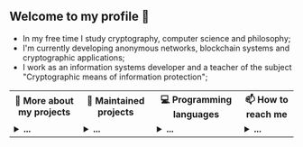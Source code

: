 ## Welcome to my profile 👋

* In my free time I study cryptography, computer science and philosophy;<br/>
* I'm currently developing anonymous networks, blockchain systems and cryptographic applications;<br/>
* I work as an information systems developer and a teacher of the subject "Cryptographic means of information protection";<br/>

<table>
<tr>
  <th>💬 <b>More about my projects</b></th>
  <th>🌱 <b>Maintained projects</b></th>
  <th>💻 <b>Programming languages</b></th>
  <th>📫 <b>How to reach me</b></th>
 </tr>
 <tr>

  <td>
   <details>
   <summary> <b>...</b></summary>
   
   <samp><strong>Text</strong></samp>
   <hr/>
   
   ##### Research articles
   
   * [Theory of the structure of hidden systems](https://github.com/number571/go-peer/blob/master/docs/theory_of_the_structure_of_hidden_systems.pdf);
   * [Monolithic cryptographic protocol](https://github.com/number571/go-peer/blob/master/docs/monolithic_cryptographic_protocol.pdf);
   * [Abstract anonymous networks](https://github.com/number571/go-peer/blob/master/docs/abstract_anonymous_networks.pdf);
   * [Decantralized key exchange protocol](https://github.com/number571/go-peer/blob/master/docs/decentralized_key_exchange_protocol.pdf);
   * [The Hidden Lake anonymous network](https://github.com/number571/go-peer/blob/master/docs/hidden_lake_anonymous_network.pdf);

   ##### Habr articles
   
   * [Hidden Lake Service is the core of a hidden network with theoretically provable anonymity](https://habr.com/ru/post/696504/ "Habr HLS");
   * [Writing an anonymous messenger from scratch](https://habr.com/ru/post/701488/ "Habr HLM");
   * [Secure, hold, save. Unloading anonymous network traffic as a property of deferred routing in HLT](https://habr.com/ru/post/717184/ "Habr HLT");
   * [Secret communication channels or how centralized services can decompose from the inside](https://habr.com/ru/post/720544/ "Habr HLA");
   * [Anonymous network of 200 lines of code on Go](https://habr.com/ru/articles/745256/ "Habr MA");
   * [An anonymous network with a theoretically provable model based on an increase in entropy](https://habr.com/ru/articles/743630/ "Habr EIN");
   * [Postmodern in Cryptography or How third-order Simulacra Breed in Books](https://habr.com/ru/articles/759512/ "Habr PIC");
   * [Cost of funds spent to generate 1BTC](https://habr.com/ru/articles/753088/ "Habr C1BTC");
   * [Malware classification based on compositions and combinations](https://habr.com/ru/articles/748254/ "Habr MCB");
   * [The theorem of fooling people or how not to believe the tricks of marketing in the security of applications on the example of Telegram](https://habr.com/ru/articles/748254/ "Habr TFPT");
   * [Software implementation of the Enigma cipher machine in C](https://habr.com/ru/articles/721790/ "Habr SIEC");
   * [How the steel of modern symmetric cryptography was tempered. Chapter 1. Classical Cryptography](https://habr.com/ru/articles/723392/ "Habr SMSC1");
   * [How the steel of modern symmetric cryptography was tempered. Chapter 2. Mathematical Cryptography](https://habr.com/ru/articles/728908/ "Habr SMSC2");
   * [Random number generator based on undefined race condition behavior](https://habr.com/ru/articles/715744/ "Habr RNGRC");
   * [Useless and beautifully terrible programming language ALLang](https://habr.com/ru/articles/703036/ "Habr PLALL");
   * [Raising our own node in the anonymous Hidden Lake network](https://habr.com/ru/articles/765464/ "Habr HL");
   * [The story of how I tried to roll up an anonymous network on one of the cheapest OrangePi](https://habr.com/ru/articles/770446/ "Habr HL OrangePi");
   * [Writing printf in the FASM assembly language](https://habr.com/ru/articles/766044/ "Habr Asm printf");
   * [We are writing a simple console messenger with end-to-end encryption on top of "Hidden Lake" services](https://habr.com/ru/articles/782836/ "Habr Secpy-Chat");
   * [Anonymous file sharing in the realities of a global observer](https://habr.com/ru/articles/789968/ "Habr HLF");
   * [Anonymous P2P network inside a centralized HTTPS server: we sew in parasitic traffic by hook or by crook](https://habr.com/ru/articles/800965/ "Habr P2P inside Server");
   
   ##### Manuals, books
   
   * [Blockchain node programming](https://github.com/number571/blockchain/blob/master/_example/blockchain.pdf);
   * [CLI and GUI for blockchain node](https://github.com/number571/blockchain/blob/master/_example/interface.pdf);
   * [Cryptography and Golang](https://github.com/number571/Go/blob/master/Cryptography/crypto_go.pdf);
   * [Cryptography with Python](https://github.com/number571/Python/blob/master/Cryptography/Book/crypto_python.pdf);
   * [The Haskell programming language](https://github.com/number571/Haskell/blob/master/Book/lazy_haskell.pdf);
   * [General theory of anonymous communications](https://github.com/number571/go-peer/blob/master/docs/general_theory_of_anonymous_communications.pdf);
   
   <samp><strong>Applications</strong></samp>
   <hr/>
   
   ##### Hidden Lake
   * [Hidden Lake](https://github.com/number571/go-peer/tree/master/cmd/hidden_lake); 
   * [Hidden Lake Service](https://github.com/number571/go-peer/tree/master/cmd/hidden_lake/service); 
   * [Hidden Lake Messenger](https://github.com/number571/go-peer/tree/master/cmd/hidden_lake/applications/messenger);
   * [Hidden Lake Filesharer](https://github.com/number571/go-peer/tree/master/cmd/hidden_lake/applications/filesharer);
   * [Hidden Lake Traffic](https://github.com/number571/go-peer/tree/master/cmd/hidden_lake/helpers/traffic);
   * [Hidden Lake Encryptor](https://github.com/number571/go-peer/tree/master/cmd/hidden_lake/helpers/encryptor);
   * [Hidden Lake Loader](https://github.com/number571/go-peer/tree/master/cmd/hidden_lake/helpers/loader);
   * [Hidden Lake Adapters](https://github.com/number571/go-peer/tree/master/cmd/hidden_lake/adapters);
   * [Hidden Lake Composite](https://github.com/number571/go-peer/tree/master/cmd/hidden_lake/composite);
   
   ##### Programming language
   * [Another LISP Language](https://github.com/number571/allang);
   * [C Virtual Machine](https://github.com/number571/cvm);
   
   ##### Blockchain
   * [Blockchain kernel with PoU](https://github.com/number571/union-bc);
   * [Cryptocurrency from scratch](https://github.com/number571/blockchain);
   * [Tendermint with GOST cryptography](https://github.com/number571/tendermint);
   
   ##### [Deprecated]
   * [Hidden Lake](https://github.com/number571/hidden-lake);
   * [Hidden Email Service](https://github.com/number571/hes);
   * [P2P connections in Tor](https://github.com/number571/peer-tor-peer);
   * [Web HTML parser](https://github.com/number571/web-parserr);
   * [Schedule generator for technical College](https://github.com/number571/schedule-generator);
   * [Abstract assembly language](https://github.com/number571/aasm);
   
   <samp><strong>Libraries</strong></samp>
   <hr/>
   
   ##### Golang
   * [Library go-peer](https://github.com/number571/go-peer);
   * [CryptoPro for Golang language](https://github.com/number571/go-cryptopro);
   
   ##### C and ASM
   * [Extended C library](https://github.com/number571/extclib);
   * [Little library for assembly language](https://github.com/number571/asmlib);
   
   ##### [Deprecated]
   * [Cryptography C library](https://github.com/number571/c-crypto-lib);
   * [String C library](https://github.com/number571/c-string-lib);
   
   <samp><strong>Templates</strong></samp>
   <hr/>
   
   * [Go](https://github.com/number571/Go);
   * [C](https://github.com/number571/C);
   * [Cpp](https://github.com/number571/Cpp);
   * [Python](https://github.com/number571/Python);
   * [Haskell](https://github.com/number571/Haskell);
   * [Lisp](https://github.com/number571/Lisp);
   * [Asm](https://github.com/number571/Asm);
   
   </details>
  </td>
   
  <td>
   <details>
   <summary> <b>...</b></summary></br>

   <samp><strong>Libraries</strong></samp><br>

   * [`go-peer`](https://github.com/number571/go-peer)
     <a target="_blank" href="https://github.com/number571/go-peer">
         <img src="https://github-readme-stats.vercel.app/api/pin/?username=number571&repo=go-peer&hide_border=true&bg_color=00000000&title_color=949494&text_color=949494&icon_color=949494">
     </a>
   * [`extclib`](https://github.com/number571/extclib)
     <a target="_blank" href="https://github.com/number571/extclib">
         <img src="https://github-readme-stats.vercel.app/api/pin/?username=number571&repo=extclib&hide_border=true&bg_color=00000000&title_color=949494&text_color=949494&icon_color=949494">
     </a>
   * [`printf`](https://github.com/number571/printf)
     <a target="_blank" href="https://github.com/number571/printf">
         <img src="https://github-readme-stats.vercel.app/api/pin/?username=number571&repo=printf&hide_border=true&bg_color=00000000&title_color=949494&text_color=949494&icon_color=949494">
     </a>

   <samp><strong>Applictions</strong></samp><br>
   
   * [`micro-anon`](https://github.com/number571/micro-anon)
     <a target="_blank" href="https://github.com/number571/micro-anon">
         <img src="https://github-readme-stats.vercel.app/api/pin/?username=number571&repo=micro-anon&hide_border=true&bg_color=00000000&title_color=949494&text_color=949494&icon_color=949494">
     </a>
   * [`cvm`](https://github.com/number571/cvm)
     <a target="_blank" href="https://github.com/number571/cvm">
         <img src="https://github-readme-stats.vercel.app/api/pin/?username=number571&repo=cvm&hide_border=true&bg_color=00000000&title_color=949494&text_color=949494&icon_color=949494">
     </a>
   * [`allang`](https://github.com/number571/allang)
     <a target="_blank" href="https://github.com/number571/allang">
         <img src="https://github-readme-stats.vercel.app/api/pin/?username=number571&repo=allang&hide_border=true&bg_color=00000000&title_color=949494&text_color=949494&icon_color=949494">
     </a>
   * [`rc-trng`](https://github.com/number571/rc-trng)
     <a target="_blank" href="https://github.com/number571/rc-trng">
         <img src="https://github-readme-stats.vercel.app/api/pin/?username=number571&repo=rc-trng&hide_border=true&bg_color=00000000&title_color=949494&text_color=949494&icon_color=949494">
     </a>
   * [`go-http3-proxy`](https://github.com/number571/go-http3-proxy)
     <a target="_blank" href="https://github.com/number571/go-http3-proxy">
         <img src="https://github-readme-stats.vercel.app/api/pin/?username=number571&repo=go-http3-proxy&hide_border=true&bg_color=00000000&title_color=949494&text_color=949494&icon_color=949494">
     </a>
   * [`hidden-echo-service`](https://github.com/number571/hidden-echo-service)
     <a target="_blank" href="https://github.com/number571/hidden-echo-service">
         <img src="https://github-readme-stats.vercel.app/api/pin/?username=number571&repo=hidden-echo-service&hide_border=true&bg_color=00000000&title_color=949494&text_color=949494&icon_color=949494">
     </a>

   <samp><strong>Other</strong></samp><br>

   * [`awesome-anonymity`](https://github.com/number571/awesome-anonymity)
     <a target="_blank" href="https://github.com/number571/awesome-anonymity">
         <img src="https://github-readme-stats.vercel.app/api/pin/?username=number571&repo=awesome-anonymity&hide_border=true&bg_color=00000000&title_color=949494&text_color=949494&icon_color=949494">
     </a>
   </details>
  </td>

  <td>
   <details>
   <summary> <b>...</b></summary></br>

   <samp><strong>Main Languages</strong></samp><br>
   <p align="center">
     <samp>
       <a href="https://github.com/topics/go" target="_blank">Go</a> &#9670;
       <a href="https://github.com/topics/c">C</a> &#9670;
       <a href="https://github.com/topics/asm" target="_blank">Asm</a>
     </samp>
   </p>
 
   <br>
 
   <p>
     <samp>
       <strong>Statistics</strong><br>
       <img src="https://github-readme-stats.vercel.app/api/top-langs/?username=number571&exclude_repo=instalarch-legacy,Miqueas.github.io&hide=html,css,c%23,meson,dockerfile,shell,nsis,pug&layout=compact&hide_border=true&bg_color=00000000&title_color=949494&text_color=949494">
     </samp>
   </p>
 
   </details>
  </td>
  
  <td>
   <details>
   <summary> <b>...</b></summary></br>
  
   <samp><strong>Contacts</strong></samp><br>
     
   * <a href="https://t.me/number571" target="_blank">Telegram</a>
   * <a href="https://vk.com/number571" target="_blank">Vkontakte</a>
   * <a href="https://habr.com/ru/users/Number571" target="_blank">Habr</a>
   * <a href="https://www.youtube.com/@CryptFunIT" target="_blank">Youtube</a>
  
   </details>
  </td>
  
 </tr> 
</table>

